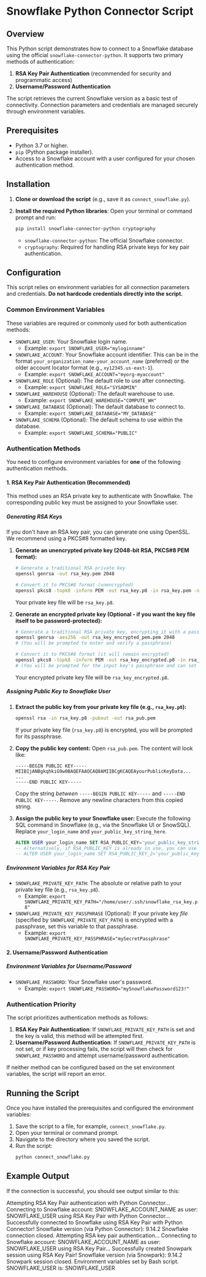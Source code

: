 # Snowflake Python Connector Script

## Overview

This Python script demonstrates how to connect to a Snowflake database using the official `snowflake-connector-python`. It supports two primary methods of authentication:
1.  **RSA Key Pair Authentication** (recommended for security and programmatic access)
2.  **Username/Password Authentication**

The script retrieves the current Snowflake version as a basic test of connectivity. Connection parameters and credentials are managed securely through environment variables.

## Prerequisites

* Python 3.7 or higher.
* `pip` (Python package installer).
* Access to a Snowflake account with a user configured for your chosen authentication method.

## Installation

1.  **Clone or download the script** (e.g., save it as `connect_snowflake.py`).

2.  **Install the required Python libraries**:
    Open your terminal or command prompt and run:
    ```bash
    pip install snowflake-connector-python cryptography
    ```
    * `snowflake-connector-python`: The official Snowflake connector.
    * `cryptography`: Required for handling RSA private keys for key pair authentication.

## Configuration

This script relies on environment variables for all connection parameters and credentials. **Do not hardcode credentials directly into the script.**

### Common Environment Variables

These variables are required or commonly used for both authentication methods:

* `SNOWFLAKE_USER`: Your Snowflake login name.
    * Example: `export SNOWFLAKE_USER="myloginname"`
* `SNOWFLAKE_ACCOUNT`: Your Snowflake account identifier. This can be in the format `your_organization_name-your_account_name` (preferred) or the older account locator format (e.g., `xy12345.us-east-1`).
    * Example: `export SNOWFLAKE_ACCOUNT="myorg-myaccount"`
* `SNOWFLAKE_ROLE` (Optional): The default role to use after connecting.
    * Example: `export SNOWFLAKE_ROLE="SYSADMIN"`
* `SNOWFLAKE_WAREHOUSE` (Optional): The default warehouse to use.
    * Example: `export SNOWFLAKE_WAREHOUSE="COMPUTE_WH"`
* `SNOWFLAKE_DATABASE` (Optional): The default database to connect to.
    * Example: `export SNOWFLAKE_DATABASE="MY_DATABASE"`
* `SNOWFLAKE_SCHEMA` (Optional): The default schema to use within the database.
    * Example: `export SNOWFLAKE_SCHEMA="PUBLIC"`

### Authentication Methods

You need to configure environment variables for **one** of the following authentication methods.

#### 1. RSA Key Pair Authentication (Recommended)

This method uses an RSA private key to authenticate with Snowflake. The corresponding public key must be assigned to your Snowflake user.

##### Generating RSA Keys

If you don't have an RSA key pair, you can generate one using OpenSSL. We recommend using a PKCS#8 formatted key.

1.  **Generate an unencrypted private key (2048-bit RSA, PKCS#8 PEM format):**
    ```bash
    # Generate a traditional RSA private key
    openssl genrsa -out rsa_key.pem 2048

    # Convert it to PKCS#8 format (unencrypted)
    openssl pkcs8 -topk8 -inform PEM -out rsa_key.p8 -in rsa_key.pem -nocrypt
    ```
    Your private key file will be `rsa_key.p8`.

2.  **Generate an encrypted private key (Optional - if you want the key file itself to be password-protected):**
    ```bash
    # Generate a traditional RSA private key, encrypting it with a passphrase
    openssl genrsa -aes256 -out rsa_key_encrypted_pem.pem 2048
    # (You will be prompted to enter and verify a passphrase)

    # Convert it to PKCS#8 format (it will remain encrypted)
    openssl pkcs8 -topk8 -inform PEM -out rsa_key_encrypted.p8 -in rsa_key_encrypted_pem.pem
    # (You will be prompted for the input key's passphrase and can set a new one for the PKCS#8 file, or use the same)
    ```
    Your encrypted private key file will be `rsa_key_encrypted.p8`.

##### Assigning Public Key to Snowflake User

1.  **Extract the public key from your private key file (e.g., `rsa_key.p8`):**
    ```bash
    openssl rsa -in rsa_key.p8 -pubout -out rsa_pub.pem
    ```
    If your private key file (`rsa_key.p8`) is encrypted, you will be prompted for its passphrase.

2.  **Copy the public key content:**
    Open `rsa_pub.pem`. The content will look like:
    ```
    -----BEGIN PUBLIC KEY-----
    MIIBIjANBgkqhkiG9w0BAQEFAAOCAQ8AMIIBCgKCAQEAyourPublicKeyData...
    ...
    -----END PUBLIC KEY-----
    ```
    Copy the string *between* `-----BEGIN PUBLIC KEY-----` and `-----END PUBLIC KEY-----`. Remove any newline characters from this copied string.

3.  **Assign the public key to your Snowflake user:**
    Execute the following SQL command in Snowflake (e.g., via the Snowflake UI or SnowSQL). Replace `your_login_name` and `your_public_key_string_here`.
    ```sql
    ALTER USER your_login_name SET RSA_PUBLIC_KEY='your_public_key_string_here';
    -- Alternatively, if RSA_PUBLIC_KEY is already in use, you can use RSA_PUBLIC_KEY_2:
    -- ALTER USER your_login_name SET RSA_PUBLIC_KEY_2='your_public_key_string_here';
    ```

##### Environment Variables for RSA Key Pair

* `SNOWFLAKE_PRIVATE_KEY_PATH`: The absolute or relative path to your private key file (e.g., `rsa_key.p8`).
    * Example: `export SNOWFLAKE_PRIVATE_KEY_PATH="/home/user/.ssh/snowflake_rsa_key.p8"`
* `SNOWFLAKE_PRIVATE_KEY_PASSPHRASE` (Optional): If your private key *file* (specified by `SNOWFLAKE_PRIVATE_KEY_PATH`) is encrypted with a passphrase, set this variable to that passphrase.
    * Example: `export SNOWFLAKE_PRIVATE_KEY_PASSPHRASE="mySecretPassphrase"`

#### 2. Username/Password Authentication

##### Environment Variables for Username/Password

* `SNOWFLAKE_PASSWORD`: Your Snowflake user's password.
    * Example: `export SNOWFLAKE_PASSWORD="mySnowflakePassword123!"`

### Authentication Priority

The script prioritizes authentication methods as follows:
1.  **RSA Key Pair Authentication**: If `SNOWFLAKE_PRIVATE_KEY_PATH` is set and the key is valid, this method will be attempted first.
2.  **Username/Password Authentication**: If `SNOWFLAKE_PRIVATE_KEY_PATH` is not set, or if key processing fails, the script will then check for `SNOWFLAKE_PASSWORD` and attempt username/password authentication.

If neither method can be configured based on the set environment variables, the script will report an error.

## Running the Script

Once you have installed the prerequisites and configured the environment variables:
1.  Save the script to a file, for example, `connect_snowflake.py`.
2.  Open your terminal or command prompt.
3.  Navigate to the directory where you saved the script.
4.  Run the script:
    ```bash
    python connect_snowflake.py
    ```

## Example Output

If the connection is successful, you should see output similar to this:


Attempting RSA Key Pair authentication with Python Connector...
Connecting to Snowflake account: SNOWFLAKE_ACCOUNT_NAME as user: SNOWFLAKE_USER using RSA Key Pair with Python Connector...
Successfully connected to Snowflake using RSA Key Pair with Python Connector!
Snowflake version (via Python Connector): 9.14.2
Snowflake connection closed.
Attempting RSA key pair authentication...
Connecting to Snowflake account: SNOWFLAKE_ACCOUNT_NAME as user: SNOWFLAKE_USER using RSA Key Pair...
Successfully created Snowpark session using RSA Key Pair!
Snowflake version (via Snowpark): 9.14.2
Snowpark session closed.
Environment variables set by Bash script.
SNOWFLAKE_USER is: SNOWFLAKE_USER